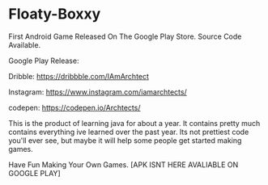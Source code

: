 # Floaty-Boxxy
First Android Game Released On The Google Play Store. Source Code Available.

Google Play Release:

Dribble: https://dribbble.com/IAmArchtect

Instagram: https://www.instagram.com/iamarchtects/

codepen: https://codepen.io/Archtects/

This is the product of learning java for about a year. It contains pretty much contains everything ive learned over the past year. Its not prettiest code you'll ever see, but maybe it will help some people get started making games.


Have Fun Making Your Own Games. [APK ISNT HERE AVALIABLE ON GOOGLE PLAY]
